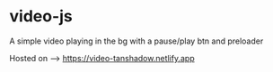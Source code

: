 # video-js
A simple video playing in the bg with a pause/play btn and preloader

Hosted on --> https://video-tanshadow.netlify.app
